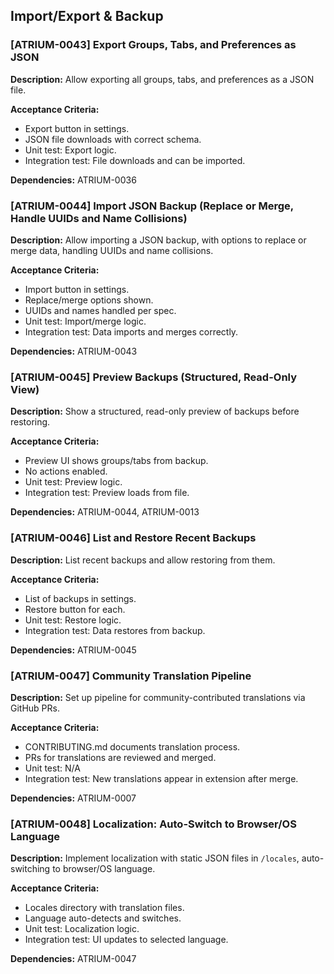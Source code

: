 ## Import/Export & Backup

### [ATRIUM-0043] Export Groups, Tabs, and Preferences as JSON
**Description:**
Allow exporting all groups, tabs, and preferences as a JSON file.

**Acceptance Criteria:**
- Export button in settings.
- JSON file downloads with correct schema.
- Unit test: Export logic.
- Integration test: File downloads and can be imported.

**Dependencies:** ATRIUM-0036

### [ATRIUM-0044] Import JSON Backup (Replace or Merge, Handle UUIDs and Name Collisions)
**Description:**
Allow importing a JSON backup, with options to replace or merge data, handling UUIDs and name collisions.

**Acceptance Criteria:**
- Import button in settings.
- Replace/merge options shown.
- UUIDs and names handled per spec.
- Unit test: Import/merge logic.
- Integration test: Data imports and merges correctly.

**Dependencies:** ATRIUM-0043

### [ATRIUM-0045] Preview Backups (Structured, Read-Only View)
**Description:**
Show a structured, read-only preview of backups before restoring.

**Acceptance Criteria:**
- Preview UI shows groups/tabs from backup.
- No actions enabled.
- Unit test: Preview logic.
- Integration test: Preview loads from file.

**Dependencies:** ATRIUM-0044, ATRIUM-0013

### [ATRIUM-0046] List and Restore Recent Backups
**Description:**
List recent backups and allow restoring from them.

**Acceptance Criteria:**
- List of backups in settings.
- Restore button for each.
- Unit test: Restore logic.
- Integration test: Data restores from backup.

**Dependencies:** ATRIUM-0045

### [ATRIUM-0047] Community Translation Pipeline
**Description:**
Set up pipeline for community-contributed translations via GitHub PRs.

**Acceptance Criteria:**
- CONTRIBUTING.md documents translation process.
- PRs for translations are reviewed and merged.
- Unit test: N/A
- Integration test: New translations appear in extension after merge.

**Dependencies:** ATRIUM-0007

### [ATRIUM-0048] Localization: Auto-Switch to Browser/OS Language
**Description:**
Implement localization with static JSON files in `/locales`, auto-switching to browser/OS language.

**Acceptance Criteria:**
- Locales directory with translation files.
- Language auto-detects and switches.
- Unit test: Localization logic.
- Integration test: UI updates to selected language.

**Dependencies:** ATRIUM-0047